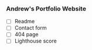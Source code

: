 ### Andrew's Portfolio Website

- [ ] Readme
- [ ] Contact form
- [ ] 404 page
- [ ] Lighthouse score